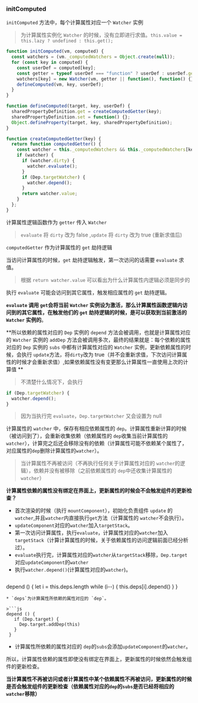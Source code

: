 ### initComputed

`initComputed` 方法中，每个计算属性对应一个 `Watcher` 实例

> 为计算属性实例化 `Watcher` 的时候，没有立即进行求值。`this.value = this.lazy ? undefined : this.get();`

```js
function initComputed(vm, computed) {
  const watchers = (vm._computedWatchers = Object.create(null));
  for (const key in computed) {
    const userDef = computed[key];
    const getter = typeof userDef === "function" ? userDef : userDef.get;
    watchers[key] = new Watcher(vm, getter || function(), function() {}, { lazy: true });
    defineComputed(vm, key, userDef);
  }
}

function defineComputed(target, key, userDef) {
  sharedPropertyDefinition.get = createComputedGetter(key);
  sharedPropertyDefinition.set = function() {};
  Object.defineProperty(target, key, sharedPropertyDefinition);
}

function createComputedGetter(key) {
  return function computedGetter() {
    const watcher = this._computedWatchers && this._computedWatchers[key];
    if (watcher) {
      if (watcher.dirty) {
        watcher.evaluate();
      }
      if (Dep.targetWatcher) {
        watcher.depend();
      }
      return watcher.value;
    }
  };
}
```
计算属性逻辑函数作为 `getter` 传入 `Watcher`

> `evaluate` 将 `dirty` 改为 false ,`update` 将 `dirty` 改为 true (重新求值后)

`computedGetter` 作为计算属性的 `get` 劫持逻辑

当访问计算属性的时候，`get` 劫持逻辑触发，第一次访问的话需要 `evaluate` 求值。

> 根据 `return watcher.value` 可以看出为什么计算属性内逻辑必须是同步的

执行 `evaluate` 可能会访问到其它属性，触发相应属性的 `get` 劫持逻辑。

**`evaluate` 调用 `get`会将当前 `Watcher` 实例设为激活，那么计算属性函数逻辑内访问到的其它属性，在触发他们的 `get` 劫持逻辑的时候，是可以获取到当前激活的`Watcher` 实例的**。

**所以依赖的属性对应的 `Dep` 实例的 `depend` 方法会被调用，也就是计算属性对应的 `Watcher` 实例的 `addDep` 方法会被调用多次，最终的结果就是：每个依赖的属性对应的 `Dep` 实例的 `subs` 中都有计算属性对应的 `Watcher` 实例，更新依赖属性的时候，会执行 `update`方法，将`dirty`改为 true（并不会重新求值，下次访问计算属性的时候才会重新求值）,如果依赖属性没有变更那么计算属性一直使用上次的计算值 **

>不清楚什么情况下，会执行
```js
if (Dep.targetWatcher) {
  watcher.depend();
}
```
>因为当执行完 `evaluate`，`Dep.targetWatcher` 又会设置为 null

计算属性的 `watcher` 中，保存有相应依赖属性的 `dep`。计算属性重新计算的时候（被访问到了），会重新收集依赖（依赖属性的 `dep`收集当前计算属性的`watcher`），计算完之后还会移除没有的依赖（计算属性可能不依赖某个属性了，对应属性的`dep`删除计算属性的`watcher`）。

>当计算属性不再被访问（不再执行任何关于计算属性对应的 `watcher`的逻辑），依赖并没有被移除（之前依赖属性的 `dep`中还收集计算属性的`watcher`）

**计算属性依赖的属性没有绑定在界面上，更新属性的时候会不会触发组件的更新检查？**
* 首次渲染的时候（执行 `mountComponent`），初始化负责组件 `update` 的 `watcher`,并且`watcher`内直接执行`get`方法（计算属性的 `watcher`不会执行）。
* `updateComponent`对应的`watcher`加入`targetStack`。
* 第一次访问计算属性，执行`evaluate`，计算属性对应的`watcher`加入`targetStack`（计算计算属性的时候，关于依赖属性的访问逻辑前面已经分析过）。
* `evaluate`执行完，计算属性对应的`watcher`从`targetStack`移除，`Dep.target`对应`updateComponent`的`watcher`
* 执行`watcher.depend()`(计算属性对应的`watcher`)。
>```js
 depend () {
    let i = this.deps.length
    while (i--) {
      this.deps[i].depend()
    }
  }
 ```
* `deps`为计算属性所依赖的属性对应的 `dep`。

>```js
 depend () {
    if (Dep.target) {
      Dep.target.addDep(this)
    }
  }
 ```

 * 计算属性所依赖的属性对应的 `dep`的`subs`会添加`updateComponent`的`watcher`。

所以，计算属性依赖的属性即使没有绑定在界面上，更新属性的时候依然会触发组件的更新检查。

**当计算属性不再被访问或者计算属性中某个依赖属性不再被访问，更新属性的时候是否会触发组件的更新检查（依赖属性对应的`dep`的`subs`是否已经将相应的`watcher`移除）**




